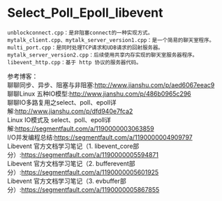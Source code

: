 # Select_Poll_Epoll_libevent

	unblockconnect.cpp：是非阻塞connect的一种实现方式。		
	mytalk_client.cpp、mytalk_server_version1.cpp：是一个简易的聊天室程序。		
	multi_port.cpp：是同时处理TCP请求和UDB请求的回射服务器。		
	mytalk_server_version2.cpp：后续使用共享内存实现的聊天室服务器程序。		
	libevent_http.cpp：基于 http 协议的服务器代码。
参考博客：		
	聊聊同步、异步、阻塞与非阻塞:http://www.jianshu.com/p/aed6067eeac9		
	聊聊Linux 五种IO模型:http://www.jianshu.com/p/486b0965c296		
	聊聊IO多路复用之select、poll、epoll详解:http://www.jianshu.com/p/dfd940e7fca2		
	Linux IO模式及 select、poll、epoll详解:https://segmentfault.com/a/1190000003063859		
	I/O并发编程总结:https://segmentfault.com/a/1190000004909797		
	Libevent 官方文档学习笔记（1. libevent_core部分）:https://segmentfault.com/a/1190000005594871		
	Libevent 官方文档学习笔记（2. bufferevent部分）:https://segmentfault.com/a/1190000005601925		
	Libevent 官方文档学习笔记（3. evbuffer部分）:https://segmentfault.com/a/1190000005867855
